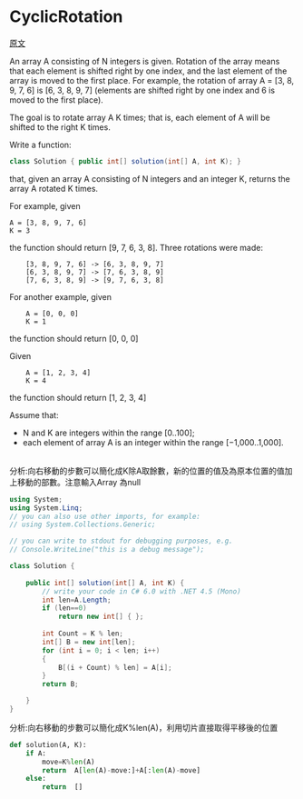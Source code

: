 # CyclicRotation

<a href="https://app.codility.com/programmers/lessons/2-arrays/cyclic_rotation/">原文</a>

An array A consisting of N integers is given. Rotation of the array means that each element is shifted right by one index, and the last element of the array is moved to the first place. For example, the rotation of array A = [3, 8, 9, 7, 6] is [6, 3, 8, 9, 7] (elements are shifted right by one index and 6 is moved to the first place).

The goal is to rotate array A K times; that is, each element of A will be shifted to the right K times.</br>

Write a function:</br>

```csharp
class Solution { public int[] solution(int[] A, int K); }
```

that, given an array A consisting of N integers and an integer K, returns the array A rotated K times.</br>

For example, given</br>

```
A = [3, 8, 9, 7, 6]
K = 3 
```

the function should return [9, 7, 6, 3, 8]. Three rotations were made:</br>

```
    [3, 8, 9, 7, 6] -> [6, 3, 8, 9, 7]
    [6, 3, 8, 9, 7] -> [7, 6, 3, 8, 9]
    [7, 6, 3, 8, 9] -> [9, 7, 6, 3, 8]
```
For another example, given </br>

```
    A = [0, 0, 0]
    K = 1
```    
    
the function should return [0, 0, 0] </br>

Given </br>

```
    A = [1, 2, 3, 4]
    K = 4 
```    

the function should return [1, 2, 3, 4] </br>

Assume that:
<ul>
    <li>N and K are integers within the range [0..100];
    <li>each element of array A is an integer within the range [−1,000..1,000].</li></br>  
</ul>



分析:向右移動的步數可以簡化成K除A取餘數，新的位置的值及為原本位置的值加上移動的部數。注意輸入Array 為null


```csharp
using System;
using System.Linq;
// you can also use other imports, for example:
// using System.Collections.Generic;

// you can write to stdout for debugging purposes, e.g.
// Console.WriteLine("this is a debug message");

class Solution {
    
	public int[] solution(int[] A, int K) {
        // write your code in C# 6.0 with .NET 4.5 (Mono)
        int len=A.Length;
        if (len==0)
            return new int[] { };    
            
        int Count = K % len;
        int[] B = new int[len];
        for (int i = 0; i < len; i++)
        {
            B[(i + Count) % len] = A[i];
        }
        return B;

    }
}
```

分析:向右移動的步數可以簡化成K%len(A)，利用切片直接取得平移後的位置

```python
def solution(A, K): 
    if A:
        move=K%len(A)
        return  A[len(A)-move:]+A[:len(A)-move] 
    else:		
        return  []
```